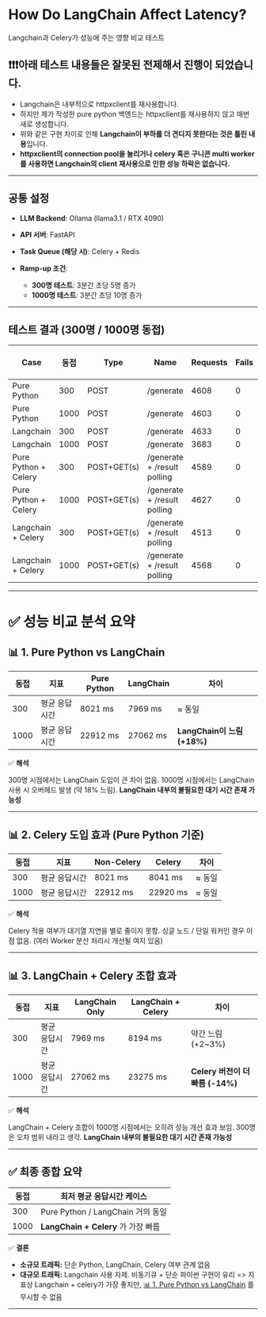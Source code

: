 # How Do LangChain Affect Latency?

Langchain과 Celery가 성능에 주는 영향 비교 테스트

## ❗❗❗아래 테스트 내용들은 잘못된 전제해서 진행이 되었습니다.
- Langchain은 내부적으로 httpxclient를 재사용합니다.
- 하지만 제가 작성한 pure python 백엔드는 httpxclient를 재사용하지 않고 매번 새로 생성합니다.
- 위와 같은 구현 차이로 인해 **Langchain이 부하를 더 견디지 못한다는 것은 틀린 내용**입니다.
- **httpxclient의 connection pool을 늘리거나 celery 혹은 구니콘 multi worker를 사용하면 Langchain의 client 재사용으로 인한 성능 하락은 없습니다.**

---

## 공통 설정

* **LLM Backend**: Ollama (llama3.1 / RTX 4090)
* **API 서버**: FastAPI
* **Task Queue (해당 시)**: Celery + Redis
* **Ramp-up 조건**:

  * **300명 테스트**: 3분간 초당 5명 증가
  * **1000명 테스트**: 3분간 초당 10명 증가

---

## 테스트 결과 (300명 / 1000명 동접)

| Case                 | 동접   | Type        | Name                        | Requests | Fails | Median (ms) | 95%ile (ms) | 99%ile (ms) | Average (ms) | Min (ms) | Max (ms) | Avg size (bytes) | Current RPS | Failures/s |
| -------------------- | ---- | ----------- | --------------------------- | -------- | ----- | ----------- | ----------- | ----------- | ------------ | -------- | -------- | ---------------- | ----------- | ---------- |
| Pure Python          | 300  | POST        | /generate                   | 4608     | 0     | 9600        | 11000       | 11000       | 8021.21      | 219      | 11597    | 145.36           | 27.3        | 0          |
| Pure Python          | 1000 | POST        | /generate                   | 4603     | 0     | 24000       | 38000       | 38000       | 22912.62     | 331      | 39332    | 147.26           | 25.8        | 0          |
| Langchain            | 300  | POST        | /generate                   | 4633     | 0     | 9500        | 11000       | 11000       | 7969.42      | 175      | 11557    | 144.6            | 25.8        | 0          |
| Langchain            | 1000 | POST        | /generate                   | 3683     | 0     | 22000       | 58000       | 59000       | 27062.88     | 213      | 59776    | 145.36           | 12.3        | 0          |
| Pure Python + Celery | 300  | POST+GET(s) | /generate + /result polling | 4589     | 0     | 9600        | 11000       | 11000       | 8041.02      | 308      | 11947    | 0                | 25.0        | 0          |
| Pure Python + Celery | 1000 | POST+GET(s) | /generate + /result polling | 4627     | 0     | 25000       | 37000       | 37000       | 22920.69     | 310      | 38575    | 0                | 26.2        | 0          |
| Langchain + Celery   | 300  | POST+GET(s) | /generate + /result polling | 4513     | 0     | 9700        | 11000       | 11000       | 8194.09      | 207      | 11777    | 0                | 26.3        | 0          |
| Langchain + Celery   | 1000 | POST+GET(s) | /generate + /result polling | 4568     | 0     | 24000       | 38000       | 39000       | 23275.62     | 308      | 39615    | 0                | 27.6        | 0          |

---

# ✅ 성능 비교 분석 요약

## 📊 1. Pure Python vs LangChain

| 동접   | 지표      | Pure Python | LangChain | 차이                            |
| ---- | ------- | ----------- | --------- | ----------------------------- |
| 300  | 평균 응답시간 | 8021 ms     | 7969 ms   | ≈ 동일                          |
| 1000 | 평균 응답시간 | 22912 ms    | 27062 ms  | **LangChain이 느림 (+18%)** |

✅ **해석**

300명 시점에서는 LangChain 도입이 큰 차이 없음.
1000명 시점에서는 LangChain 사용 시 오버헤드 발생 (약 18% 느림).
**LangChain 내부의 불필요한 대기 시간 존재 가능성**

---

## 📊 2. Celery 도입 효과 (Pure Python 기준)

| 동접   | 지표      | Non-Celery | Celery   | 차이   |
| ---- | ------- | ---------- | -------- | ---- |
| 300  | 평균 응답시간 | 8021 ms    | 8041 ms  | ≈ 동일 |
| 1000 | 평균 응답시간 | 22912 ms   | 22920 ms | ≈ 동일 |

✅ **해석**

Celery 적용 여부가 대기열 지연을 별로 줄이지 못함.
싱글 노드 / 단일 워커인 경우 이점 없음.
(여러 Worker 분산 처리시 개선될 여지 있음)

---

## 📊 3. LangChain + Celery 조합 효과

| 동접   | 지표      | LangChain Only | LangChain + Celery | 차이                         |
| ---- | ------- | -------------- | ------------------ | -------------------------- |
| 300  | 평균 응답시간 | 7969 ms        | 8194 ms            | 약간 느림 (+2\~3%)             |
| 1000 | 평균 응답시간 | 27062 ms       | 23275 ms           | **Celery 버전이 더 빠름 (-14%)** |

✅ **해석**

LangChain + Celery 조합이 1000명 시점에서는 오히려 성능 개선 효과 보임. 300명은 오차 범위 내라고 생각.
**LangChain 내부의 불필요한 대기 시간 존재 가능성**

---

## ✅ 최종 종합 요약

| 동접   | 최저 평균 응답시간 케이스                 |
| ---- | ------------------------------ |
| 300  | Pure Python / LangChain 거의 동일  |
| 1000 | **LangChain + Celery** 가 가장 빠름 |

✅ **결론**

* **소규모 트래픽:** 단순 Python, LangChain, Celery 여부 관계 없음
* **대규모 트래픽:** Langchain 사용 자제. 비동기큐 + 단순 파이썬 구현이 유리 => 지표상 Langchain + celery가 가장 좋지만, [📊 1. Pure Python vs LangChain](#-1-pure-python-vs-langchain) 를 무시할 수 없음
---
